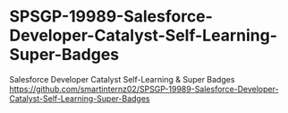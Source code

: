 # SPSGP-19989-Salesforce-Developer-Catalyst-Self-Learning-Super-Badges
Salesforce Developer Catalyst Self-Learning &amp; Super Badges
https://github.com/smartinternz02/SPSGP-19989-Salesforce-Developer-Catalyst-Self-Learning-Super-Badges
